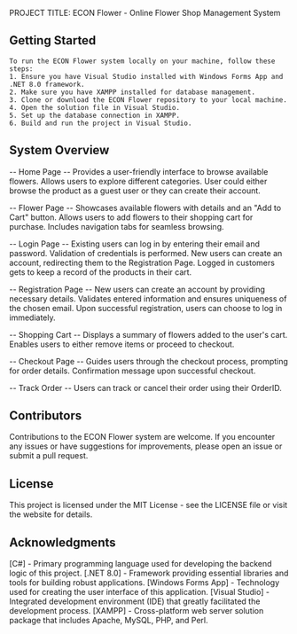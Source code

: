 PROJECT TITLE:
ECON Flower - Online Flower Shop Management System

## Getting Started
	
	To run the ECON Flower system locally on your machine, follow these steps:
	1. Ensure you have Visual Studio installed with Windows Forms App and .NET 8.0 framework.
	2. Make sure you have XAMPP installed for database management.
	3. Clone or download the ECON Flower repository to your local machine.
	4. Open the solution file in Visual Studio.
	5. Set up the database connection in XAMPP.
	6. Build and run the project in Visual Studio.

## System Overview

-- Home Page -- 
	Provides a user-friendly interface to browse available flowers. 
	Allows users to explore different categories.
	User could either browse the product as a guest user or they can create their account.

-- Flower Page --
	Showcases available flowers with details and an "Add to Cart" button.
	Allows users to add flowers to their shopping cart for purchase.
	Includes navigation tabs for seamless browsing.

-- Login Page --
	Existing users can log in by entering their email and password.
	Validation of credentials is performed.
	New users can create an account, redirecting them to the Registration Page.
	Logged in customers gets to keep a record of the products in their cart.

-- Registration Page -- 
	New users can create an account by providing necessary details.
	Validates entered information and ensures uniqueness of the chosen email.
	Upon successful registration, users can choose to log in immediately.

-- Shopping Cart -- 
	Displays a summary of flowers added to the user's cart.
	Enables users to either remove items or proceed to checkout.

-- Checkout Page -- 
	Guides users through the checkout process, prompting for order details.
	Confirmation message upon successful checkout.

-- Track Order --
	Users can track or cancel their order using their OrderID. 

## Contributors
Contributions to the ECON Flower system are welcome. If you encounter any issues or have suggestions for improvements, please open an issue or submit a pull request.

## License
This project is licensed under the MIT License - see the LICENSE file or visit the website for details.

## Acknowledgments
[C#] - Primary programming language used for developing the backend logic of this project.
[.NET 8.0] - Framework providing essential libraries and tools for building robust applications.
[Windows Forms App] - Technology used for creating the user interface of this application.
[Visual Studio] - Integrated development environment (IDE) that greatly facilitated the development process.
[XAMPP] - Cross-platform web server solution package that includes Apache, MySQL, PHP, and Perl.
